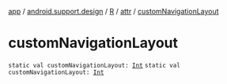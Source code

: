 [app](../../../index.md) / [android.support.design](../../index.md) / [R](../index.md) / [attr](index.md) / [customNavigationLayout](.)

# customNavigationLayout

`static val customNavigationLayout: `[`Int`](https://kotlinlang.org/api/latest/jvm/stdlib/kotlin/-int/index.html)
`static val customNavigationLayout: `[`Int`](https://kotlinlang.org/api/latest/jvm/stdlib/kotlin/-int/index.html)